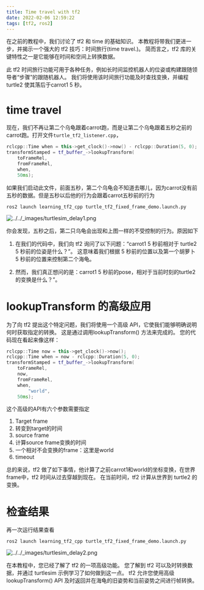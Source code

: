 ```yaml
---
title: Time travel with tf2
date: 2022-02-06 12:59:22
tags: [tf2, ros2]
---
```


在之前的教程中，我们讨论了 tf2 和 time 的基础知识。 本教程将带我们更进一步，并揭示一个强大的 tf2 技巧：时间旅行(time travel.)。 简而言之，tf2 库的关键特性之一是它能够在时间和空间上转换数据。

此 tf2 时间旅行功能可用于各种任务，例如长时间监控机器人的位姿或构建跟随领导者“步骤”的跟随机器人。 我们将使用该时间旅行功能及时查找变换，并编程turtle2 使其落后于carrot1 5 秒。

# time travel

现在，我们不再让第二个乌龟跟着carrot跑，而是让第二个乌龟跟着五秒之前的carrot跑。打开文件`turtle_tf2_listener.cpp`，

```c++
rclcpp::Time when = this->get_clock()->now() - rclcpp::Duration(5, 0);
transformStamped = tf_buffer_->lookupTransform(
    toFrameRel,
    fromFrameRel,
    when,
    50ms);
```

如果我们启动此文件，前面五秒，第二个乌龟会不知道去哪儿，因为carrot没有前五秒的数据。但是五秒以后他的行为会跟着carrot五秒前的行为

```
ros2 launch learning_tf2_cpp turtle_tf2_fixed_frame_demo.launch.py
```

![../../_images/turtlesim_delay1.png](https://docs.ros.org/en/foxy/_images/turtlesim_delay1.png)

你会发现，五秒之后，第二只乌龟会出现和上图一样的不受控制的行为。原因如下

1. 在我们的代码中，我们向 tf2 询问了以下问题：“carrot1 5 秒前相对于 turtle2 5 秒前的位姿是什么？”。 这意味着我们根据 5 秒前的位置以及第一个胡萝卜 5 秒前的位置来控制第二个海龟。

2. 然而，我们真正想问的是：carrot1 5 秒前的pose，相对于当前时刻的turtle2 的变换是什么？”。

# lookupTransform 的高级应用

为了向 tf2 提出这个特定问题，我们将使用一个高级 API，它使我们能够明确说明何时获取指定的转换。 这是通过调用lookupTransform() 方法来完成的。 您的代码现在看起来像这样：

```c++
rclcpp::Time now = this->get_clock()->now();
rclcpp::Time when = now - rclcpp::Duration(5, 0);
transformStamped = tf_buffer_->lookupTransform(
    toFrameRel,
    now,
    fromFrameRel,
    when,
        "world",
    50ms);
```

这个高级的API有六个参数需要指定

1. Target frame
2. 转变到target的时间
3. source frame
4. 计算source frame变换的时间
5. 一个相对不会变换的frame：这里是world
6. timeout

总的来说，tf2 做了如下事情，他计算了之前carrot1和world的坐标变换，在世界frame中，tf2 时间从过去穿越到现在。 在当前时间，tf2 计算从世界到 turtle2 的变换。



# 检查结果

再一次运行结果查看

```
ros2 launch learning_tf2_cpp turtle_tf2_fixed_frame_demo.launch.py
```

![../../_images/turtlesim_delay2.png](https://docs.ros.org/en/foxy/_images/turtlesim_delay2.png)

在本教程中，您已经了解了 tf2 的一项高级功能。 您了解到 tf2 可以及时转换数据，并通过 turtlesim 示例学习了如何做到这一点。 tf2 允许您使用高级 lookupTransform() API 及时返回并在海龟的旧姿势和当前姿势之间进行帧转换。

